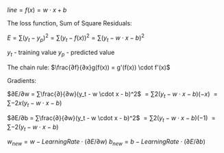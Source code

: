
$line = f(x) = w \cdot x + b$

The loss function, Sum of Square Residuals:

$E = ∑(y_t - y_p)^2 = ∑(y_t - f(x))^2 = ∑(y_t - w \cdot x - b)^2$

$y_t$ - training value
$y_p$ - predicted value

The chain rule: $\frac{∂f}{∂x}g(f(x)) = g'(f(x)) \cdot f'(x)$


Gradients:

$∂E/∂w = ∑\frac{∂}{∂w}(y_t - w \cdot x - b)^2$
            $= ∑2(y_t - w \cdot x - b)(-x)$
            $= ∑-2x(y_t - w \cdot x - b)$

$∂E/∂b = ∑\frac{∂}{∂w}(y_t - w \cdot x - b)^2$
          $= ∑2(y_t - w \cdot x - b)(-1)$
          $= ∑-2(y_t - w \cdot x - b)$

$w_{new} = w - LearningRate \cdot (∂E/∂w)$
$b_{new} = b - LearningRate \cdot (∂E/∂b)$
